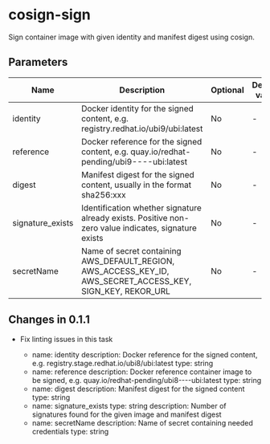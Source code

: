 # cosign-sign

Sign container image with given identity and manifest digest using cosign.

## Parameters

| Name             | Description                                                                                                  | Optional | Default value |
|------------------|--------------------------------------------------------------------------------------------------------------|----------|---------------|
| identity         | Docker identity for the signed content, e.g. registry.redhat.io/ubi9/ubi:latest                              | No       | -             |
| reference        | Docker reference for the signed content, e.g. quay.io/redhat-pending/ubi9----ubi:latest                      | No       | -             |
| digest           | Manifest digest for the signed content, usually in the format sha256:xxx                                     | No       | -             |
| signature_exists | Identification whether signature already exists. Positive non-zero value indicates, signature exists         | No       | -             |
| secretName       | Name of secret containing  AWS_DEFAULT_REGION, AWS_ACCESS_KEY_ID, AWS_SECRET_ACCESS_KEY, SIGN_KEY, REKOR_URL | No       | -             |

## Changes in 0.1.1
  * Fix linting issues in this task

    - name: identity
      description: Docker reference for the signed content, e.g. registry.stage.redhat.io/ubi8/ubi:latest
      type: string
    - name: reference
      description: Docker reference container image to be signed, e.g. quay.io/redhat-pending/ubi8----ubi:latest
      type: string
    - name: digest
      description: Manifest digest for the signed content
      type: string
    - name: signature_exists
      type: string
      description: Number of signatures found for the given image and manifest digest
    - name: secretName
      description: Name of secret containing needed credentials
      type: string
